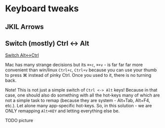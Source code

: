 # Keyboard tweaks

## JKIL Arrows


## Switch (mostly) Ctrl <-> Alt

[Switch Alt<->Ctrl](ctralt/README.md)

Mac has many strange decisions but its `⌘+c`, `⌘+v` - is far far far more convenient than win/linux `Ctrl+c`, `Ctrl+v` because you can use your thumb to press ⌘ instead of pinky Ctrl. Once you used to it, there is no turning back.

Note! This is not just a simple switch of `Ctrl <-> Alt` keys!  Because in that case, one should also do something with all the hot-keys many of which are not a simple task to remap (because they are system - Alt+Tab, Alt+F4, etc.). Let alone many app-specific hot-keys.
So, in this solution - we are ONLY remapping `Alt+KEY` and letting everything else be.

TODO picture





